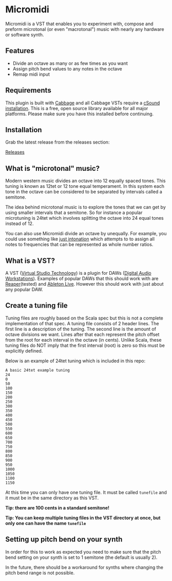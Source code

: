 # Micromidi
Micromidi is a VST that enables you to experiment with, compose and preform microtonal (or even "macrotonal") music with nearly any hardware or software synth. 

## Features
* Divide an octave as many or as few times as you want
* Assign pitch bend values to any notes in the octave
* Remap midi input 

## Requirements

This plugin is built with [Cabbage](https://cabbageaudio.com/) and all Cabbage VSTs require a [cSound installation](https://csound.com/download.html). This is a free, open source library available for all major platforms. Please make sure you have this installed before continuing. 

## Installation

Grab the latest release from the releases section:

[Releases](https://github.com/matdombrock/micromidi/releases/tag/latest)

## What is "microtonal" music?
Modern western music divides an octave into 12 equally spaced tones. This tuning is known as 12tet or 12 tone equal temperament. In this system each tone in the octave can be considered to be separated by intervals called a semitone. 

The idea behind microtonal music is to explore the tones that we can get by using smaller intervals that a semitone. So for instance a popular microtuning is 24tet which involves splitting the octave into 24 equal tones instead of 12.

You can also use Micromidi divide an octave by unequally. For example, you could use something like [just intonation](https://en.wikipedia.org/wiki/Just_intonation) which attempts to to assign all notes to frequencies that can be represented as whole number ratios. 

## What is a VST?
A VST ([Virtual Studio Technology](https://en.wikipedia.org/wiki/Virtual_Studio_Technology)) is a plugin for DAWs ([Digital Audio Workstations](https://en.wikipedia.org/wiki/Digital_audio_workstation)). Examples of popular DAWs that this should work with are [Reaper](https://www.reaper.fm/)(tested) and [Ableton Live](https://www.ableton.com/en/). However this should work with just about any popular DAW. 

## Create a tuning file
Tuning files are roughly based on the Scala spec but this is not a complete implementation of that spec. A tuning file consists of 2 header lines. The first line is a description of the tuning. The second line is the amount of octave divisions we want. Lines after that each represent the pitch offset from the root for each interval in the octave (in cents). Unlike Scala, these tuning files do NOT imply that the first interval (root) is zero so this must be explicitly defined.

Below is an example of 24tet tuning which is included in this repo:
```
A basic 24tet example tuning
24
0
50
100
150
200
250
300
350
400
450
500
550
600
650
700
750
800
850
900
950
1000
1050
1100
1150
```

At this time you can only have one tuning file. It must be called `tunefile` and it must be in the same directory as this VST.

**Tip: there are 100 cents in a standard semitone!**

**Tip: You can keep multiple tuning files in the VST directory at once, but only one can have the name `tunefile`**

## Setting up pitch bend on your synth
In order for this to work as expected you need to make sure that the pitch bend setting on your synth is set to 1 semitone (the default is usually 2).

In the future, there should be a workaround for synths where changing the pitch bend range is not possible. 